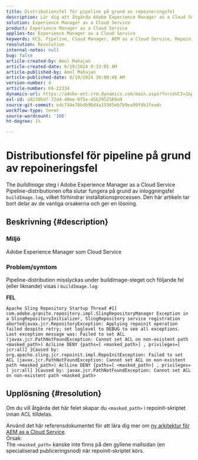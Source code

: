 ```yaml
---
title: Distributionsfel för pipeline på grund av repoineringsfel
description: Lär dig att åtgärda Adobe Experience Manager as a Cloud Service-problemet där pipeline-distribution misslyckas på grund av RepoInit-fel.
solution: Experience Manager as a Cloud Service
product: Experience Manager as a Cloud Service
applies-to: Experience Manager as a Cloud Service
keywords: KCS, Pipeline, Cloud Manager, AEM as a Cloud Service, Repoinit error, Experience Manager, AEMaaCS, Deployment
resolution: Resolution
internal-notes: null
bug: false
article-created-by: Amol Mahajan
article-created-date: 6/19/2024 9:33:01 AM
article-published-by: Amol Mahajan
article-published-date: 6/19/2024 10:00:48 AM
version-number: 4
article-number: KA-22334
dynamics-url: https://adobe-ent.crm.dynamics.com/main.aspx?forceUCI=1&pagetype=entityrecord&etn=knowledgearticle&id=cb0221e7-1e2e-ef11-840a-00224803d726
exl-id: a92386d7-72d4-40ee-9f5e-45b2952569a9
source-git-commit: edc744e70bdb98d4a15365eb7b9ea99fdb1feadc
workflow-type: tm+mt
source-wordcount: '166'
ht-degree: 1%

---
```


# Distributionsfel för pipeline på grund av repoineringsfel


The *buildImage* steg i Adobe Experience Manager as a Cloud Service Pipeline-distributionen ofta slutar fungera på grund av inloggningsfel `buildImage.log`, vilket förhindrar installationsprocessen. Den här artikeln tar bort delar av de vanliga orsakerna och ger en lösning.

## Beskrivning {#description}


### <b>Miljö</b>

Adobe Experience Manager som Cloud Service



### <b>Problem/symtom</b>

Pipeline-distribution misslyckas under buildImage-steget och följande fel (eller liknande) visas i `buildImage.log`:

<b>FEL</b>


```
Apache Sling Repository Startup Thread #1]  com.adobe.granite.repository.impl.SlingRepositoryManager Exception in a SlingRepositoryInitializer, SlingRepository service registration abortedjavax.jcr.RepositoryException: Applying repoinit operation failed despite retry; set loglevel to DEBUG to see all exceptions. Last exception message was: Failed to set ACL (javax.jcr.PathNotFoundException: Cannot set ACL on non-existent path <masked_path>) AclLine DENY {paths=[ <masked_path>] , privileges=[ jcr:all] }Caused by: org.apache.sling.jcr.repoinit.impl.RepoInitException: Failed to set ACL (javax.jcr.PathNotFoundException: Cannot set ACL on non-existent path <masked_path>) AclLine DENY {paths=[ <masked_path>] , privileges=[ jcr:all] }Caused by: javax.jcr.PathNotFoundException: Cannot set ACL on non-existent path <masked_path>
```



## Upplösning {#resolution}


Om du vill åtgärda det här felet skapar du `<masked_path>` i repoinit-skriptet innan ACL tilldelas.

Använd det här referensdokumentet för att lära dig mer om [ny arkitektur för AEM as a Cloud Service](https://experienceleague.adobe.com/docs/experience-manager-cloud-service/content/overview/architecture.html?lang=en#key-evolutions:~:text=publish%20nodes.%20The-,golden%20master,-is%20a%20special).
<br>Orsak:<br>
The `<masked_path>` kanske inte finns på den gyllene mallsidan (en specialiserad publiceringsnod) när repoinit-skriptet körs.
